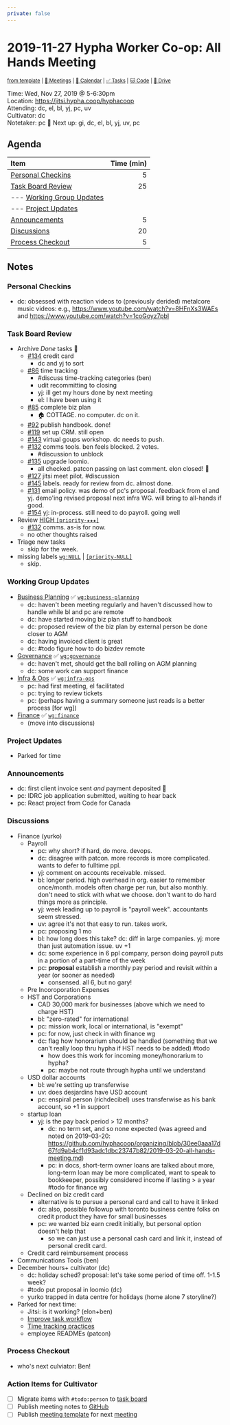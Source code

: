 ```yaml
---
private: false
---
```

# 2019-11-27 Hypha Worker Co-op: All Hands Meeting

<sup>[from template][template] | [:notebook: Meetings][meetings] | [:date: Calendar][calendar] | [:white_check_mark: Tasks][tasks] | [:cat: Code][gh] | [:open_file_folder: Drive][gdrive]</sup>

Time:       Wed, Nov 27, 2019 @ 5-6:30pm  
Location:   https://jitsi.hypha.coop/hyphacoop  
Attending:  dc, el, bl, yj, pc, uv  
Cultivator: dc  
Notetaker:  pc :raising_hand: Next up: gi, dc, el, bl, yj, uv, pc

## Agenda

| Item                                        | Time (min) |
|:--------------------------------------------|-----------:|
| [Personal Checkins](#Personal-Checkins)     |          5 |
| [Task Board Review](#Task-Board-Review)     |         25 |
| --- [Working Group Updates](#Working-Group-Updates) |    |
| --- [Project Updates](#Project-Updates)     |            |
| [Announcements](#Announcements)             |          5 |
| [Discussions](#Discussions)                 |         20 |
| [Process Checkout](#Process-Checkout)       |          5 |

## Notes

### Personal Checkins

- dc: obsessed with reaction videos to (previously derided) metalcore music videos: e.g., https://www.youtube.com/watch?v=8HFnXs3WAEs and https://www.youtube.com/watch?v=1coGoyz7pbI


### Task Board Review

- Archive _Done_ tasks :tada:
    - [#134](https://github.com/hyphacoop/organizing/issues/134) credit card
        - dc and yj to sort
    - [#86](https://github.com/hyphacoop/organizing/issues/86) time tracking
        - #discuss time-tracking categories (ben)
        - udit recommitting to closing
        - yj: ill get my hours done by next meeting
        - el: I have been using it
    - [#85](https://github.com/hyphacoop/organizing/issues/85) complete biz plan
        - :house: COTTAGE. no computer. dc on it.
    - [#92](https://github.com/hyphacoop/organizing/issues/92) publish handbook. done!
    - [#119](https://github.com/hyphacoop/organizing/issues/119) set up CRM. still open
    - [#143](https://github.com/hyphacoop/organizing/issues/143) virtual goups workshop. dc needs to push.
    - [#132](https://github.com/hyphacoop/organizing/issues/132) comms tools. ben feels blocked. 2 votes.
        - #discussion to unblock
    - [#135](https://github.com/hyphacoop/organizing/issues/135) upgrade loomio.
        - all checked. patcon passing on last comment. elon closed! :tada: 
    - [#127](https://github.com/hyphacoop/organizing/issues/127) jitsi meet pilot. #discussion
    - [#145](https://github.com/hyphacoop/organizing/issues/145) labels. ready for review from dc. almost done.
    - [#131](https://github.com/hyphacoop/organizing/issues/131) email policy. was demo of pc's proposal. feedback from el and yj. demo'ing revised proposal next infra WG. will bring to all-hands if good.
    - [#154](https://github.com/hyphacoop/organizing/issues/154) yj: in-process. still need to do payroll. going well
- Review [HIGH `[priority-★★★]`][l-pri-hi]
    - [#132](https://github.com/hyphacoop/organizing/issues/132) comms. as-is for now.
    - no other thoughts raised
- Triage new tasks
    - skip for the week.
- missing labels [`wg:NULL`][l-none] | [`[priority-NULL]`][l-pri-none]
    - skip.

### Working Group Updates

- [Business Planning][biz-wg] :white_check_mark: [`wg:business-planning`][l-biz]
    - dc: haven't been meeting regularly and haven't discussed how to handle while bl and pc are remote
    - dc: have started moving biz plan stuff to handbook
    - dc: proposed review of the biz plan by external person be done closer to AGM
    - dc: having invoiced client is great
    - dc: #todo figure how to do bizdev remote
- [Governance][gov-wg] :white_check_mark: [`wg:governance`][l-gov]
    - dc: haven't met, should get the ball rolling on AGM planning
    - dc: some work can support finance
- [Infra & Ops][ops-wg] :white_check_mark: [`wg:infra-ops`][l-ops]
    - pc: had first meeting, el facilitated
    - pc: trying to review tickets
    - pc: (perhaps having a summary someone just reads is a better process [for wg])
- [Finance][fin-wg] :white_check_mark: [`wg:finance`][l-fin]
    - (move into discussions)

### Project Updates

- Parked for time

### Announcements

- dc: first client invoice sent _and_ payment deposited :tada:
- pc: IDRC job application submitted, waiting to hear back
- pc: React project from Code for Canada

### Discussions

- Finance (yurko)
    - Payroll
        - pc: why short? if hard, do more. devops.
        - dc: disagree with patcon. more records is more complicated. wants to defer to fulltime ppl.
        - yj: comment on accounts receivable. missed.
        - bl: longer period. high overhead in org. easier to remember once/month. models often charge per run, but also monthly. don't need to stick with what we choose. don't want to do hard things more as principle.
        - yj: week leading up to payroll is "payroll week". accountants seem stressed.
        - uv: agree it's not that easy to run. takes work.
        - pc: proposing 1 mo
        - bl: how long does this take? dc: diff in large companies. yj: more than just automation issue. uv +1
        - dc: some experience in 6 ppl company, person doing payroll puts in a portion of a part-time of the week
        - pc: **proposal** establish a monthly pay period and revisit within a year (or sooner as needed)
            - consensed. all 6, but no gary!
    - Pre Incoroporation Expenses
    - HST and Corporations
        - CAD 30,000 mark for businesses (above which we need to charge HST)
        - bl: "zero-rated" for international
        - pc: mission work, local or international, is "exempt"
        - pc: for now, just check in with finance wg
        - dc: flag how honorarium should be handled (something that we can't really loop thru hypha if HST needs to be added) #todo
            - how does this work for incoming money/honorarium to hypha?
            - pc: maybe not route through hypha until we understand
    - USD dollar accounts
        - bl: we're setting up transferwise
        - uv: does desjardins have USD account
        - pc: enspiral person (richdecibel) uses transferwise as his bank account, so +1 in support
    - startup loan
        - yj: is the pay back period > 12 months?
            - dc: no term set, and so none expected (was agreed and noted on 2019-03-20: https://github.com/hyphacoop/organizing/blob/30ee0aaa17d67fd9ab4cf1d93adc1dbc23747b82/2019-03-20-all-hands-meeting.md)
            - pc: in docs, short-term owner loans are talked about more, long-term loan may be more complicated, want to speak to bookkeeper, possibly considered income if lasting > a year #todo for finance wg
    - Declined on biz credit card
        - alternative is to pursue a personal card and call to have it linked
        - dc: also, possible followup with toronto business centre folks on credit product they have for small businesses
        - pc: we wanted biz earn credit initially, but personal option doesn't help that
            - so we can just use a personal cash card and link it, instead of personal credit card.
    - Credit card reimbursement process
- Communications Tools (ben)
- December hours+ cultivator (dc)
    - dc: holiday sched? proposal: let's take some period of time off. 1-1.5 week?
    - #todo put proposal in loomio (dc)
    - yurko trapped in data centre for holidays (home alone 7 storyline?)
- Parked for next time:
    - Jitsi: is it working? (elon+ben)
    - [Improve task workflow](https://github.com/hyphacoop/organizing/issues/140)
    - [Time tracking practices](https://loomio.hypha.coop/d/iE1VYzgZ/tool-talk-time-tracking/35)
    - employee READMEs (patcon)

### Process Checkout

- who's next culviator: Ben!

### Action Items for Cultivator

- [ ] Migrate items with `#todo:person` to [task board][tasks]
- [ ] Publish meeting notes to [GitHub][gh]
- [ ] Publish [meeting template][template] for next [meeting][meetings]

<!-- Links: Important -->
[template]: https://link.hypha.coop/template
[meetings]: https://link.hypha.coop/meetings
[calendar]: https://link.hypha.coop/calendar
[tasks]:    https://link.hypha.coop/tasks
[gh]:       https://link.hypha.coop/gh
[gdrive]:   https://link.hypha.coop/gdrive

<!-- Links: Labels -->
[l-pri-hi]: https://github.com/orgs/hyphacoop/projects/2?card_filter_query=label:[priority-★★★]
[l-pri-md]: https://github.com/orgs/hyphacoop/projects/2?card_filter_query=label:[priority-★★☆]
[l-pri-lo]: https://github.com/orgs/hyphacoop/projects/2?card_filter_query=label:[priority-★☆☆]
[l-pri-none]: https://github.com/orgs/hyphacoop/projects/2?card_filter_query=-label:[priority-★☆☆]+-label:[priority-★★☆]+-label:[priority-★★★]
[l-biz]: https://github.com/orgs/hyphacoop/projects/2?card_filter_query=label:"wg:business-planning"
[l-fin]: https://github.com/orgs/hyphacoop/projects/2?card_filter_query=label:"wg:finance"
[l-gov]: https://github.com/orgs/hyphacoop/projects/2?card_filter_query=label:"wg:governance
[l-ops]: https://github.com/orgs/hyphacoop/projects/2?card_filter_query=label:"wg:infra-ops"
[l-none]: https://github.com/orgs/hyphacoop/projects/2?card_filter_query=-label:wg:infra-ops+-label:wg:finance+-label:wg:governance+-label:wg:business-planning

<!-- Links: Working Groups -->
[biz-wg]: https://link.hypha.coop/biz-wg
[fin-wg]: https://link.hypha.coop/fin-wg
[gov-wg]: https://link.hypha.coop/gov-wg
[ops-wg]: https://link.hypha.coop/ops-wg
